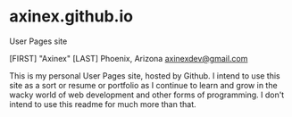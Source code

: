 # axinex.github.io
User Pages site

[FIRST] "Axinex" [LAST]
Phoenix, Arizona
axinexdev@gmail.com

This is my personal User Pages site, hosted by Github. I intend to use this site as a sort or resume or portfolio as I continue to learn and grow in the wacky world of web development and other forms of programming.
I don't intend to use this readme for much more than that.
